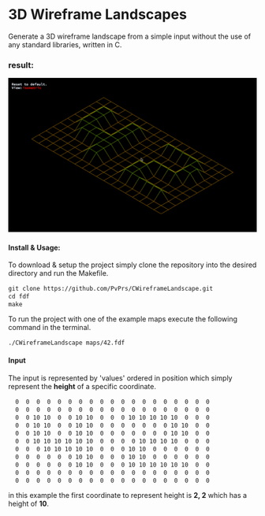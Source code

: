 # 3D Wireframe Landscapes
Generate a 3D wireframe landscape from a simple input without the use of any standard libraries, written in C.
### result:
<img src="42.gif"></br>

#### Install & Usage:
To download & setup the project simply clone the repository into the desired directory and run the Makefile.
```
git clone https://github.com/PvPrs/CWireframeLandscape.git
cd fdf
make
```
To run the project with one of the example maps execute the following command in the terminal.
```
./CWireframeLandscape maps/42.fdf
```
#### Input
The input is represented by 'values' ordered in position which simply represent the <b>height</b> of a specific coordinate.
```
  0  0  0  0  0  0  0  0  0  0  0  0  0  0  0  0  0  0  0
  0  0  0  0  0  0  0  0  0  0  0  0  0  0  0  0  0  0  0
  0  0 10 10  0  0 10 10  0  0  0 10 10 10 10 10  0  0  0
  0  0 10 10  0  0 10 10  0  0  0  0  0  0  0 10 10  0  0
  0  0 10 10  0  0 10 10  0  0  0  0  0  0  0 10 10  0  0
  0  0 10 10 10 10 10 10  0  0  0  0 10 10 10 10  0  0  0
  0  0  0 10 10 10 10 10  0  0  0 10 10  0  0  0  0  0  0
  0  0  0  0  0  0 10 10  0  0  0 10 10  0  0  0  0  0  0
  0  0  0  0  0  0 10 10  0  0  0 10 10 10 10 10 10  0  0
  0  0  0  0  0  0  0  0  0  0  0  0  0  0  0  0  0  0  0
  0  0  0  0  0  0  0  0  0  0  0  0  0  0  0  0  0  0  0
```
in this example the first coordinate to represent height is <b>2, 2</b> which has a height of <b>10</b>.

